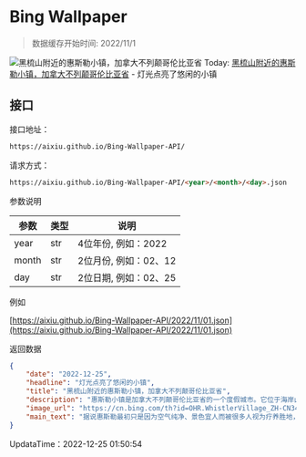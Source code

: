 # Bing Wallpaper

> 数据缓存开始时间: 2022/11/1

![黑梳山附近的惠斯勒小镇，加拿大不列颠哥伦比亚省](https://cn.bing.com/th?id=OHR.WhistlerVillage_ZH-CN3451305723_1920x1080.jpg&rf=LaDigue_1920x1080.jpg)
Today: [黑梳山附近的惠斯勒小镇，加拿大不列颠哥伦比亚省](https://cn.bing.com/th?id=OHR.WhistlerVillage_ZH-CN3451305723_1920x1080.jpg&rf=LaDigue_1920x1080.jpg) - 灯光点亮了悠闲的小镇

## 接口

接口地址：

```html
https://aixiu.github.io/Bing-Wallpaper-API/
```

请求方式：

```html
https://aixiu.github.io/Bing-Wallpaper-API/<year>/<month>/<day>.json
```

参数说明

| 参数 | 类型 | 说明 |
| - | - | - |
| year | str | 4位年份, 例如：2022 |
| month | str | 2位月份, 例如：02、12 |
| day | str | 2位日期, 例如：02、25 |

例如

[https://aixiu.github.io/Bing-Wallpaper-API/2022/11/01.json](https://aixiu.github.io/Bing-Wallpaper-API/2022/11/01.json)

返回数据

```json
{
    "date": "2022-12-25",
    "headline": "灯光点亮了悠闲的小镇",
    "title": "黑梳山附近的惠斯勒小镇，加拿大不列颠哥伦比亚省",
    "description": "惠斯勒小镇是加拿大不列颠哥伦比亚省的一个度假城市。它位于海岸山脉的南太平洋山脉，温哥华以北约 125 公里（78 英里），坐落着享誉国际盛名的两座滑雪场——惠斯勒山（Whistler）滑雪场和黑梳山（Blackcomb）滑雪场。这座小镇曾协办2010年温哥华冬季奥运会。于黑梳山山顶终年积雪，想要享受滑雪乐趣，不见得一定要等到冬季，夏季到山上冰河滑雪也是一大享受，是个四季皆宜的滑雪胜地。",
    "image_url": "https://cn.bing.com/th?id=OHR.WhistlerVillage_ZH-CN3451305723_1920x1080.jpg&rf=LaDigue_1920x1080.jpg",
    "main_text": "据说惠斯勒最初只是因为空气纯净、景色宜人而被很多人视为疗养胜地，每到夏季便会聚集很多人，冬天时鲜有游客。"
}
```

UpdataTime：2022-12-25 01:50:54
